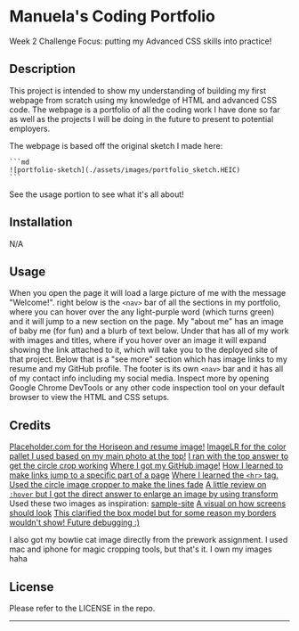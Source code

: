 # Manuela's Coding Portfolio
Week 2 Challenge Focus: putting my Advanced CSS skills into practice!

## Description

This project is intended to show my understanding of building my first webpage from scratch using my knowledge of HTML and advanced CSS code. The webpage is a portfolio of all the coding work I have done so far as well as the projects I will be doing in the future to present to potential employers. 

The webpage is based off the original sketch I made here:

    ```md
    ![portfolio-sketch](./assets/images/portfolio_sketch.HEIC)
    ```
See the usage portion to see what it's all about!

## Installation

N/A

## Usage

When you open the page it will load a large picture of me with the message "Welcome!". right below is the `<nav>` bar of all the sections in my portfolio, where you can hover over the any light-purple word (which turns green) and it will jump to a new section on the page. My "about me" has an image of baby me (for fun) and a blurb of text below. Under that has all of my work with images and titles, where if you hover over an image it will expand showing the link attached to it, which will take you to the deployed site of that project. Below that is a "see more" section which has image links to my resume and my GitHub profile. The footer is its own `<nav>` bar and it has all of my contact info including my social media. Inspect more by opening Google Chrome DevTools or any other code inspection tool on your default browser to view the HTML and CSS setups.  

## Credits

[Placeholder.com for the Horiseon and resume image!](https://placeholder.com/)
[ImageLR for the color pallet I used based on my main photo at the top!](https://imagelr.com/)
[I ran with the top answer to get the circle crop working](https://stackoverflow.com/questions/26421274/css-circular-cropping-of-rectangle-image)
[Where I got my GitHub image!](https://github.com/logos)
[How I learned to make links jump to a specific part of a page](https://www.w3docs.com/snippets/html/how-to-create-an-anchor-link-to-jump-to-a-specific-part-of-a-page.html)
[Where I learned the `<hr>` tag. Used the circle image cropper to make the lines fade](https://www.w3schools.com/howto/howto_css_dividers.asp)
[A little review on `:hover` but I got the direct answer to enlarge an image by using transform](https://stackoverflow.com/questions/43288553/image-enlarge-on-hover)
Used these two images as inspiration:
[sample-site](https://i.ytimg.com/vi/6cidbUHNZRQ/maxresdefault.jpg)
[A visual on how screens should look](https://tse2.mm.bing.net/th?id=OIP.CabUO8g_fBp4uFRsDeo3xwHaDv&pid=Api)
[This clarified the box model but for some reason my borders wouldn't show! Future debugging :)](https://www.w3schools.com/Css/css_boxmodel.asp)

I also got my bowtie cat image directly from the prework assignment. I used mac and iphone for magic cropping tools, but that's it. I own my images haha

## License
Please refer to the LICENSE in the repo.

---


